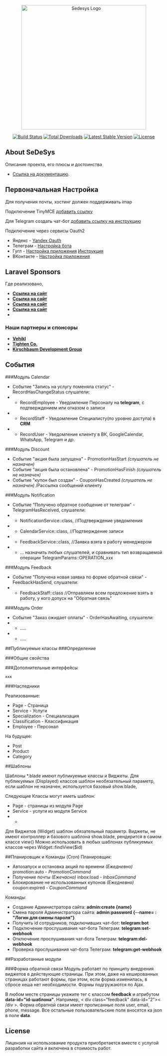 <p align="center"><a href="https://sedesys.ru" target="_blank">
<img src="" width="400" alt="Sedesys Logo">
</a></p>

<p align="center">
<a href="https://github.com/laravel/framework/actions"><img src="https://github.com/laravel/framework/workflows/tests/badge.svg" alt="Build Status"></a>
<a href="https://packagist.org/packages/laravel/framework"><img src="https://img.shields.io/packagist/dt/laravel/framework" alt="Total Downloads"></a>
<a href="https://packagist.org/packages/laravel/framework"><img src="https://img.shields.io/packagist/v/laravel/framework" alt="Latest Stable Version"></a>
<a href="https://packagist.org/packages/laravel/framework"><img src="https://img.shields.io/packagist/l/laravel/framework" alt="License"></a>
</p>

## About SeDeSys

Описание проекта,
его плюсы и достоинства

- [Ссылка на документацию](https://laravel.com/docs/routing).


## Первоначальная Настройка

Для получения почты, хостинг должен поддерживать imap

Подключение TinyMCE [добавить ссылку](https://laravel.com/docs)

Для Telegram создать чат-бот [добавить ссылку на инструкцию](https://laravel.com/docs)

Подключение через сервисы Oauth2
- Яндекс - [Yandex Oauth](https://oauth.yandex.ru/client/new/id/)
- Телеграм - [Настройка бота](https://core.telegram.org/widgets/login)
- Гугл - [Настройка приложения](https://console.developers.google.com/apis) [Инструкция](https://www.positronx.io/laravel-9-socialite-login-with-google-example-tutorial/) 
- ВКонтакте - [Настройка приложения](https://id.vk.com/about/business/go/create-account)


## Laravel Sponsors

Где реализовано, 
- **[Ссылка на сайт](https://vehikl.com/)**
- **[Ссылка на сайт](https://tighten.co)**
- **[Ссылка на сайт](https://kirschbaumdevelopment.com)**
- **[Ссылка на сайт](https://64robots.com)**
- 
### Наши партнеры и спонсоры

- **[Vehikl](https://vehikl.com/)**
- **[Tighten Co.](https://tighten.co)**
- **[Kirschbaum Development Group](https://kirschbaumdevelopment.com)**


## События
###Модуль Calendar
- Событие "Запись на услугу поменяла статус" - RecordHasChangeStatus слушатели:
- * RecordEmployee - Уведомление Персоналу на **telegram**, с подтверждением или отказом о записи
- * RecordStaff - Уведомление Специалисту(по уровню доступа) в **CRM** 
- * RecordUser - Уведомление клиенту в ВК, GoogleCalendar, WhatsApp, Telegram и др.
    
###Модуль Discount
- Событие "акция была запущена" - PromotionHasStart *(слушатель не назначен)*
- Событие "акция была остановлена" - PromotionHasFinish *(слушатель не назначен)*
- Событие "купон был создан" - CouponHasCreated *(слушатель не назначен)* /Рассылка сообщений клиенту

###Модуль Notification
- Событие "Получено обратное сообщение от телеграм" - TelegramHasReceived, слушатели:
- * NotificationService::class, //Подтверждение уведомления 
- * CalendarService::class, //Подтверждение записи
- * FeedbackService::class, //Заявка взята в работу менеджером 
- * ... назначить любых слушателей, и сравнивать тип возвращаемой операции TelegramParams::OPERATION_xxx 

###Модуль Feedback
- Событие "Получена новая заявка по форме обратной связи" - FeedbackHasSend, слушатели:
- * FeedbackStaff::class //Отправляем всем предложение взять в работу, у кого допуск на "Обратная связь" 

###Модуль Order
- Событие "Заказ ожидает оплаты" - OrderHasAwaiting, слушатели:
- * .....
- * .....


##Публикуемые классы
###Определение

###Общие свойства

###Дополнительные интерфейсы

    ккк

###Наследники
        

Реализованные:
- Page - Страница
- Service - Услуги
- Specialization - Специализация
- Classification - Классификация
- Employee - Персонал

На будущее:
- Post
- Product
- Category

##Шаблоны

Шаблоны *.blade имеют публикуемые классы и Виджеты.
Для публикуемых (Displayed) классов шаблон необязательный параметр, если шаблон не назначен, используется базовый 
show.blade,

Следующие Классы могут иметь шаблон:
- Page - страницы из модуля Page
- Service - услуги из модуля Service
-  - 

Для Виджетов (Widget) шаблон обязательный параметр. Виджеты, не имеют контроллер и базового шаблона show.blade, рендерится в самом классе view()
Можно использовать в любых шаблонах публикуемых классов через Widget::findView($id)



##Планировщик и Команды (Cron)
Планировщик:
- Автозапуск и остановка акций по времени *(Ежедневно)* promotion:auto - *PromotionCommand*
- Получение почты *(Ежечасно)* inbox:load  - *InboxCommand*
- Блокирование не использованных купонов *(Ежедневно)* coupon:expired - *CouponCommand*

Команды:
- Создание Администратора сайта: **admin:create {name}**
- Смена пароля Администратора сайта: **admin:password {--name= : "Логин для смены пароля"}**
- Получить id сотрудников, подключивших чат-бот: **telegram:bot**
- Подключение прослушивания чат-бота Телеграм: **telegram:set-webhook**
- Отключение прослушивания чат-бота Телеграм: **telegram:del-webhook**
- Проверка прослушивания чат-бота Телеграм: **telegram:get-webhook**

##Разработанные модули

###Форма обратной связи
Модуль работает по принципу внедрения виджетов в действующие страницы. 
При этом, даже на кешированных страницах работают формы, при этом, если форма изменилась, в сбросе кеша нет необходимости. Формы подгружаются по Ajax.

В любом месте страницы укажите тег с классом **feedback** и атрибутом **data-id="id-шаблона"**. 
Например, < div class="feedback" data-id="2">< /div >. Форма обратной связи имеет прописанные поля user, email, phone, message. Все остальные пользовательские поля вносятся ка json в поле **data**.


## License

Лицензия на использование продукта приобретается вместе с услугой разработки сайта и включена в стоимость работ.
